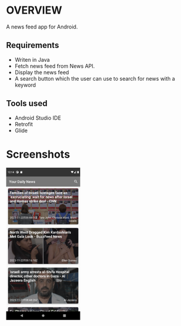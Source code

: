 # OVERVIEW
A news feed app for Android.

## Requirements
- Writen in Java
- Fetch news feed from News API.
- Display the news feed
- A search button which the user can use to search for news with a keyword

## Tools used
- Android Studio IDE
- Retrofit
- Glide

# Screenshots
<p float="left">
  <img src="images/device-2022-10-08-102832.png" width="200">
</p>
